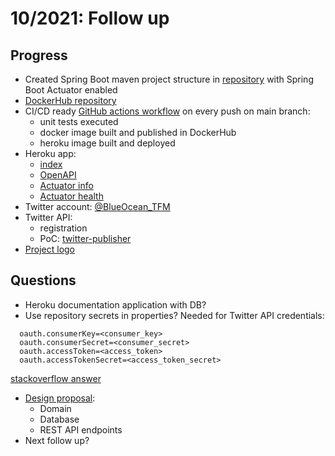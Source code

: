 # 10/2021: Follow up

## Progress

- Created Spring Boot maven project structure in [repository](https://github.com/MasterCloudApps-Projects/TwitterScheduler) with Spring Boot Actuator enabled
- [DockerHub repository](https://hub.docker.com/repository/docker/drojo/twitter-scheduler-tfm)
- CI/CD ready [GitHub actions workflow](https://github.com/MasterCloudApps-Projects/TwitterScheduler/actions) on every push on main branch:
  - unit tests executed
  - docker image built and published in DockerHub
  - heroku image built and deployed
- Heroku app:
    - [index](https://twitter-scheduler-tfm.herokuapp.com/)
    - [OpenAPI](https://twitter-scheduler-tfm.herokuapp.com/twitter-scheduler-api.html)
    - [Actuator info](https://twitter-scheduler-tfm.herokuapp.com/actuator/info)
    - [Actuator health](https://twitter-scheduler-tfm.herokuapp.com/actuator/health)
- Twitter account: [@BlueOcean_TFM](https://twitter.com/BlueOcean_TFM)
- Twitter API:
  - registration
  - PoC: [twitter-publisher](https://github.com/david-rojo/twitter-publisher)
- [Project logo](http://davidrojo.eu/images/tfm/1.jpg)

## Questions

- Heroku documentation application with DB?
- Use repository secrets in properties? Needed for Twitter API credentials:
```
  oauth.consumerKey=<consumer_key>
  oauth.consumerSecret=<consumer_secret>
  oauth.accessToken=<access_token>
  oauth.accessTokenSecret=<access_token_secret>
```
[stackoverflow answer](../springboot/github-secret-usage-as-property.md)
- [Design proposal](../design/design.md):
  - Domain
  - Database
  - REST API endpoints
- Next follow up?
